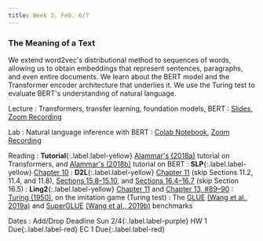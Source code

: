 ```yaml
---
title: Week 3, Feb. 6/7
---
```


### The Meaning of a Text

We extend word2vec's distributional method to sequences of words, allowing us to obtain embeddings that represent sentences, paragraphs, and even entire documents. We learn about the BERT model and the Transformer encoder architecture that underlies it. We use the Turing test to evaluate BERT's understanding of natural language.

Lecture
: Transformers, transfer learning, foundation models, BERT
: [Slides](https://drive.google.com/file/d/1yNUjiCVeV7LSbEPcznOhD3_xcVJr01-I/view?usp=drive_link), [Zoom Recording](https://nyu.zoom.us/rec/share/DPl0NDJDcetS1oE9u1w1Cl7n0uQpWIIs2-9gylDlUw4OZ3NpUTmowZ2_xyhimaLs.1Z7lB38C0uHQP4FB)

Lab
: Natural language inference with BERT
: [Colab Notebook](https://drive.google.com/file/d/19c5gm7NMUrAfy0sQg7Vt9eccQer1lXDn/view?usp=sharing), [Zoom Recording](https://nyu.zoom.us/rec/share/r0mK3vwyrrY3WZZkr1OGDKmq4cxTrF3q5510_B6zL4aRuQSl0YpxxrnJ60ee0_ep.qJeUUB3D0yA-QJVW)

Reading
: **Tutorial**{:.label.label-yellow} [Alammar's (2018a)](https://jalammar.github.io/illustrated-transformer/) tutorial on Transformers, and [Alammar's (2018b)](https://jalammar.github.io/illustrated-bert/) tutorial on BERT
: **SLP**{:.label.label-yellow} [Chapter 10](https://web.stanford.edu/~jurafsky/slp3/10.pdf)
: **D2L**{:.label.label-yellow} [Chapter 11](https://d2l.ai/chapter_attention-mechanisms-and-transformers) (skip Sections 11.2, 11.4, and 11.8), [Sections 15.8–15.10](https://d2l.ai/chapter_natural-language-processing-pretraining/bert.html), and [Sections 16.4–16.7](https://d2l.ai/chapter_natural-language-processing-applications/natural-language-inference-and-dataset.html) (skip Section 16.5)
: **Ling2**{:.label.label-yellow} [Chapter 11](https://link.springer.com/chapter/10.1007/978-3-031-02172-5_11) and [Chapter 13, #89–90](https://link.springer.com/chapter/10.1007/978-3-031-02172-5_13)
: [Turing (1950)](https://doi.org/10.1093/mind/LIX.236.433), on the imitation game (Turing test)
: The [GLUE](https://gluebenchmark.com/) [(Wang et al., 2019a)](https://openreview.net/pdf?id=rJ4km2R5t7) and [SuperGLUE](https://super.gluebenchmark.com/) [(Wang et al., 2019b)](https://w4ngatang.github.io/static/papers/superglue.pdf) benchmarks

Dates
: <span>Add/Drop Deadline Sun 2/4</span>{:.label.label-purple} <span>HW 1 Due</span>{:.label.label-red} <span>EC 1 Due</span>{:.label.label-red} 
